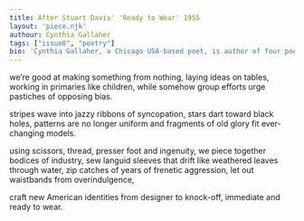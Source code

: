 ```yaml
---
title: After Stuart Davis' 'Ready to Wear' 1955
layout: 'piece.njk'
authour: Cynthia Gallaher
tags: ["issue8", "poetry"]
bio: 'Cynthia Gallaher, a Chicago USA-based poet, is author of four poetry collections, many with themes, including <i>Epicurean Ecstasy: More Poems About Food, Drink, Herbs and Spices,</i> and three chapbooks, including <i>Drenched</i>. Her nonfiction/memoir/creativity guide <i>Frugal Poets’ Guide to Life: How to Live a Poetic Life, Even If You Aren’t a Poet</i> won a National Indie Excellence Award. She was recently selected to be the final judge for the 2022 Prairie State Poetry Prize.'
---
```


we’re good at making
something from nothing,
laying ideas on tables,
working in primaries like children,
while somehow group efforts urge
pastiches of opposing bias. 

stripes wave into jazzy
ribbons of syncopation,
stars dart toward black holes,
patterns are no longer uniform
and fragments of old glory
fit ever-changing models.
 
using scissors, thread,
presser foot and ingenuity,
we piece together bodices of industry,
sew languid sleeves that drift
like weathered leaves through water,
zip catches of years of frenetic aggression,
let out waistbands from overindulgence,

craft new American identities
from designer to knock-off,
immediate and ready to wear.